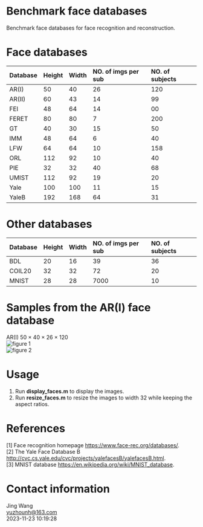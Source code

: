 # Benchmark face databases
Benchmark face databases for face recognition and reconstruction. 

# Face databases
| Database | Height | Width | NO. of imgs per sub	| NO. of subjects |
|:------ |:------|:------|:------|:------|
| AR(I)	| 50	| 40	| 26	| 120 |
| AR(II)	| 60	| 43	| 14	| 99 |
| FEI	| 48	| 64	| 14	| 00 |
| FERET	| 80	| 80	| 7	| 200 |
| GT	| 40	| 30	| 15	| 50 |
| IMM	| 48	| 64	| 6	| 40 |
| LFW	| 64	| 64	| 10	| 158 |
| ORL	| 112	| 92	| 10	| 40 |
| PIE	| 32	| 32	| 40	| 68 |
| UMIST	| 112	| 92	| 19	| 20 |
| Yale	| 100	| 100	| 11	| 15 |
| YaleB	| 192	| 168	| 64	| 31 |

# Other databases
| Database  | Height | Width | NO. of imgs per sub	| NO. of subjects |
|:------ |:------|:------|:------|:------|
| BDL	| 20	| 16	| 39	| 36 |
| COIL20	| 32	| 32	| 72	| 20 |
| MNIST	| 28	| 28	| 7000	| 10 |

# Samples from the AR(I) face database
AR(I) 50 $\times$ 40 $\times$ 26 $\times$ 120  
![figure 1](https://github.com/yuzhounh/Face_databases/blob/main/samples/AR_all.svg)  
![figure 2](https://github.com/yuzhounh/Face_databases/blob/main/samples/AR_first.svg)  

# Usage
1. Run **display_faces.m** to display the images.
2. Run **resize_faces.m** to resize the images to width 32 while keeping the aspect ratios. 

# References
[1] Face recognition homepage https://www.face-rec.org/databases/.  
[2] The Yale Face Database B http://cvc.cs.yale.edu/cvc/projects/yalefacesB/yalefacesB.html.  
[3] MNIST database https://en.wikipedia.org/wiki/MNIST_database. 

# Contact information
Jing Wang  
yuzhounh@163.com  
2023-11-23 10:19:28  
